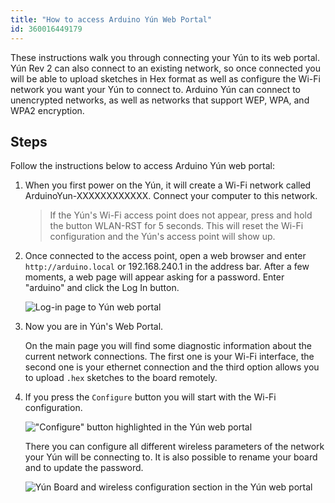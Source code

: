 ```yaml
---
title: "How to access Arduino Yún Web Portal"
id: 360016449179
---
```


These instructions walk you through connecting your Yún to its web portal. Yún Rev 2 can also connect to an existing network, so once connected you will be able to upload sketches in Hex format as well as configure the Wi-Fi network you want your Yún to connect to. Arduino Yún can connect to unencrypted networks, as well as networks that support WEP, WPA, and WPA2 encryption.

## Steps

Follow the instructions below to access Arduino Yún web portal:

1. When you first power on the Yún, it will create a Wi-Fi network called ArduinoYun-XXXXXXXXXXXX. Connect your computer to this network.

   > If the Yún's Wi-Fi access point does not appear, press and hold the button WLAN-RST for 5 seconds. This will reset the Wi-Fi configuration and the Yún's access point will show up.

2. Once connected to the access point, open a web browser and enter `http://arduino.local` or 192.168.240.1 in the address bar. After a few moments, a web page will appear asking for a password. Enter "arduino" and click the Log In button.

   ![Log-in page to Yún web portal](img/Yun_web_portal_2.png)

3. Now you are in Yún's Web Portal.

   On the main page you will find some diagnostic information about the current network connections. The first one is your Wi-Fi interface, the second one is your ethernet connection and the third option allows you to upload `.hex` sketches to the board remotely.

4. If you press the `Configure` button you will start with the Wi-Fi configuration.

   !["Configure" button highlighted in the Yún web portal](img/Yun_web_portal_0.png)

   There you can configure all different wireless parameters of the network your Yún will be connecting to. It is also possible to rename your board and to update the password.

   ![Yún Board and wireless configuration section in the Yún web portal](img/Yun_web_portal_1.png)
